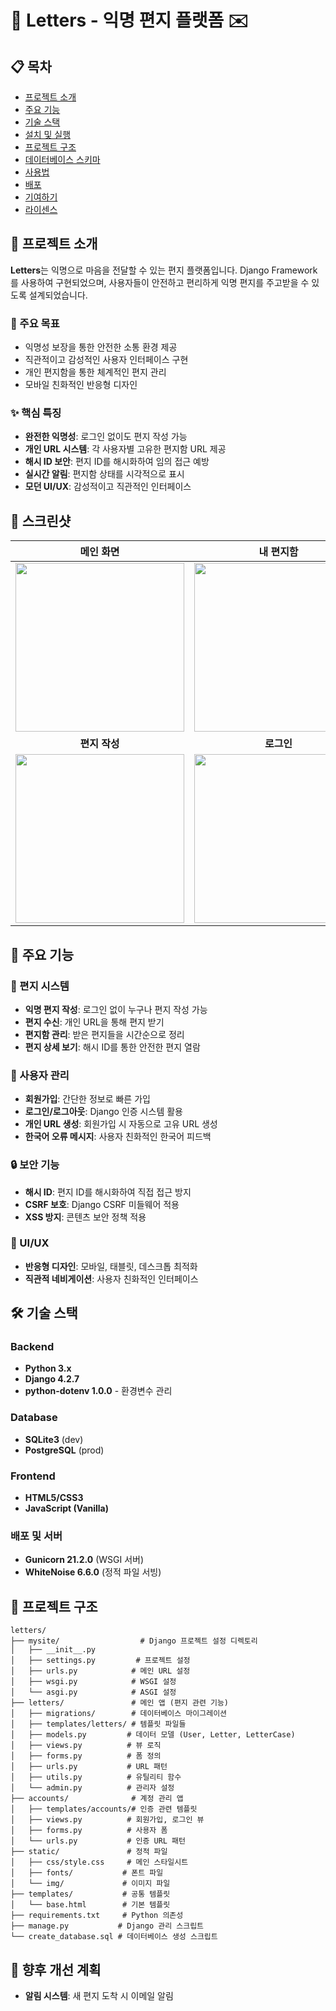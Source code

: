 # 📝 Letters - 익명 편지 플랫폼 ✉️

## 📋 목차

- [프로젝트 소개](#-프로젝트-소개)
- [주요 기능](#-주요-기능)
- [기술 스택](#-기술-스택)
- [설치 및 실행](#-설치-및-실행)
- [프로젝트 구조](#-프로젝트-구조)
- [데이터베이스 스키마](#-데이터베이스-스키마)
- [사용법](#-사용법)
- [배포](#-배포)
- [기여하기](#-기여하기)
- [라이센스](#-라이센스)

## 🌟 프로젝트 소개

**Letters**는 익명으로 마음을 전달할 수 있는 편지 플랫폼입니다. Django Framework를 사용하여 구현되었으며, 사용자들이 안전하고 편리하게 익명 편지를 주고받을 수 있도록 설계되었습니다.

### 🎯 주요 목표
- 익명성 보장을 통한 안전한 소통 환경 제공
- 직관적이고 감성적인 사용자 인터페이스 구현
- 개인 편지함을 통한 체계적인 편지 관리
- 모바일 친화적인 반응형 디자인

### ✨ 핵심 특징
- **완전한 익명성**: 로그인 없이도 편지 작성 가능
- **개인 URL 시스템**: 각 사용자별 고유한 편지함 URL 제공
- **해시 ID 보안**: 편지 ID를 해시화하여 임의 접근 예방
- **실시간 알림**: 편지함 상태를 시각적으로 표시
- **모던 UI/UX**: 감성적이고 직관적인 인터페이스

## 📸 스크린샷
| **메인 화면** | **내 편지함** | **편지 상세보기** |
|:---:|:---:|:---:|
| <img src="https://github.com/user-attachments/assets/f40acc87-255a-42a2-8db5-1156e8f6a962" width=270> | <img src="https://github.com/user-attachments/assets/a6094f4b-0a1e-4952-8e17-58c51303b3f8" width=270> | <img src="https://github.com/user-attachments/assets/ba161292-126d-40a2-80ee-73f6c1ea50c7" width=270> |
| **편지 작성** | **로그인** | **회원가입** |
| <img src= "https://github.com/user-attachments/assets/21b8bb58-3048-4ab1-8bd3-00b86e0f5312" width=270> | <img src="https://github.com/user-attachments/assets/8fa83d22-346c-4eb5-a535-3e4e916d0cc5" width=270> | <img src="https://github.com/user-attachments/assets/f8f067ad-446a-42a2-9d1c-e6a02eee85dd" width=270> |

## 🚀 주요 기능

### 📮 편지 시스템
- **익명 편지 작성**: 로그인 없이 누구나 편지 작성 가능
- **편지 수신**: 개인 URL을 통해 편지 받기
- **편지함 관리**: 받은 편지들을 시간순으로 정리
- **편지 상세 보기**: 해시 ID를 통한 안전한 편지 열람

### 👥 사용자 관리
- **회원가입**: 간단한 정보로 빠른 가입
- **로그인/로그아웃**: Django 인증 시스템 활용
- **개인 URL 생성**: 회원가입 시 자동으로 고유 URL 생성
- **한국어 오류 메시지**: 사용자 친화적인 한국어 피드백

### 🔒 보안 기능
- **해시 ID**: 편지 ID를 해시화하여 직접 접근 방지
- **CSRF 보호**: Django CSRF 미들웨어 적용
- **XSS 방지**: 콘텐츠 보안 정책 적용

### 📱 UI/UX
- **반응형 디자인**: 모바일, 태블릿, 데스크톱 최적화
- **직관적 네비게이션**: 사용자 친화적인 인터페이스

## 🛠 기술 스택

### Backend
* **Python 3.x**
* **Django 4.2.7**
* **python-dotenv 1.0.0** - 환경변수 관리

### Database
* **SQLite3** (dev)
* **PostgreSQL** (prod)

### Frontend
* **HTML5/CSS3**
* **JavaScript (Vanilla)**

### 배포 및 서버
* **Gunicorn 21.2.0** (WSGI 서버)
* **WhiteNoise 6.6.0** (정적 파일 서빙)

## 📂 프로젝트 구조

```
letters/
├── mysite/                  # Django 프로젝트 설정 디렉토리
│   ├── __init__.py
│   ├── settings.py         # 프로젝트 설정
│   ├── urls.py            # 메인 URL 설정
│   ├── wsgi.py            # WSGI 설정
│   └── asgi.py            # ASGI 설정
├── letters/               # 메인 앱 (편지 관련 기능)
│   ├── migrations/        # 데이터베이스 마이그레이션
│   ├── templates/letters/ # 템플릿 파일들
│   ├── models.py         # 데이터 모델 (User, Letter, LetterCase)
│   ├── views.py          # 뷰 로직
│   ├── forms.py          # 폼 정의
│   ├── urls.py           # URL 패턴
│   ├── utils.py          # 유틸리티 함수
│   └── admin.py          # 관리자 설정
├── accounts/              # 계정 관리 앱
│   ├── templates/accounts/# 인증 관련 템플릿
│   ├── views.py          # 회원가입, 로그인 뷰
│   ├── forms.py          # 사용자 폼
│   └── urls.py           # 인증 URL 패턴
├── static/               # 정적 파일
│   ├── css/style.css     # 메인 스타일시트
│   ├── fonts/           # 폰트 파일
│   └── img/             # 이미지 파일
├── templates/           # 공통 템플릿
│   └── base.html        # 기본 템플릿
├── requirements.txt     # Python 의존성
├── manage.py           # Django 관리 스크립트
└── create_database.sql # 데이터베이스 생성 스크립트
```

## 🚀 향후 개선 계획

* **알림 시스템**: 새 편지 도착 시 이메일 알림
